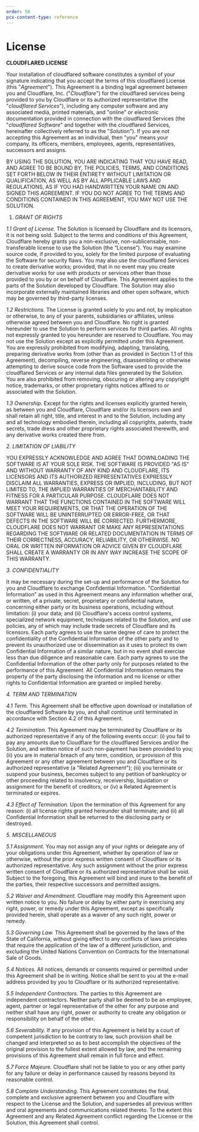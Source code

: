 ```yaml
---
order: 50
pcx-content-type: reference
---
```


# License

**CLOUDFLARED LICENSE**

Your installation of cloudflared software constitutes a symbol of your signature indicating that you accept the terms of this cloudflared License (this "*Agreement*").  This Agreement is a binding legal agreement between you and Cloudflare, Inc. ("*Cloudflare*") for the cloudflared services being provided to you by Cloudflare or its authorized representative (the "*cloudflared Services*"), including any computer software and any associated media, printed materials, and "online" or electronic documentation provided in connection with the cloudflared Services (the "*cloudflared Software*" and together with the cloudflared Services, hereinafter collectively referred to as the "*Solution*").  If you are not accepting this Agreement as an individual, then "you" means your company, its officers, members, employees, agents, representatives, successors and assigns.

BY USING THE SOLUTION, YOU ARE INDICATING THAT YOU HAVE READ, AND AGREE TO BE BOUND BY, THE POLICIES, TERMS, AND CONDITIONS SET FORTH BELOW IN THEIR ENTIRETY WITHOUT LIMITATION OR QUALIFICATION, AS WELL AS BY ALL APPLICABLE LAWS AND REGULATIONS, AS IF YOU HAD HANDWRITTEN YOUR NAME ON AND SIGNED THIS AGREEMENT.  IF YOU DO NOT AGREE TO THE TERMS AND CONDITIONS CONTAINED IN THIS AGREEMENT, YOU MAY NOT USE THE SOLUTION.

1.  *GRANT OF RIGHTS*

*1.1	Grant of License.*  The Solution is licensed by Cloudflare and its licensors, it is not being sold.  Subject to the terms and conditions of this Agreement, Cloudflare hereby grants you a non-exclusive, non-sublicensable, non-transferable license to use the Solution (the “License”).  You may examine source code, if provided to you, solely for the limited purpose of evaluating the Software for security flaws.  You may also use the cloudflared Services to create derivative works; provided, that in no event may you create derivative works for use with products or services other than those provided to you by or on behalf of Cloudflare.  This Agreement applies to the parts of the Solution developed by Cloudflare.  The Solution may also incorporate externally maintained libraries and other open software, which may be governed by third-party licenses.

*1.2	Restrictions.*  The License is granted solely to you and not, by implication or otherwise, to any of your parents, subsidiaries or affiliates, unless otherwise agreed between you and Cloudflare.  No right is granted hereunder to use the Solution to perform services for third parties. All rights not expressly granted to you hereunder are reserved to Cloudflare.  You may not use the Solution except as explicitly permitted under this Agreement.  You are expressly prohibited from modifying, adapting, translating, preparing derivative works from (other than as provided in Section 1.1 of this Agreement), decompiling, reverse engineering, disassembling or otherwise attempting to derive source code from the Software used to provide the cloudflared Services or any internal data files generated by the Solution.  You are also prohibited from removing, obscuring or altering any copyright notice, trademarks, or other proprietary rights notices affixed to or associated with the Solution.

*1.3	Ownership.*  Except for the rights and licenses explicitly granted herein, as between you and Cloudflare, Cloudflare and/or its licensors own and shall retain all right, title, and interest in and to the Solution, including any and all technology embodied therein, including all copyrights, patents, trade secrets, trade dress and other proprietary rights associated therewith, and any derivative works created there from.

*2.	LIMITATION OF LIABILITY*

YOU EXPRESSLY ACKNOWLEDGE AND AGREE THAT DOWNLOADING THE SOFTWARE IS AT YOUR SOLE RISK.  THE SOFTWARE IS PROVIDED "AS IS" AND WITHOUT WARRANTY OF ANY KIND AND CLOUDFLARE, ITS LICENSORS AND ITS AUTHORIZED REPRESENTATIVES EXPRESSLY DISCLAIM ALL WARRANTIES, EXPRESS OR IMPLIED, INCLUDING, BUT NOT LIMITED TO, THE IMPLIED WARRANTIES OF MERCHANTABILITY AND FITNESS FOR A PARTICULAR PURPOSE.  CLOUDFLARE DOES NOT WARRANT THAT THE FUNCTIONS CONTAINED IN THE SOFTWARE WILL MEET YOUR REQUIREMENTS, OR THAT THE OPERATION OF THE SOFTWARE WILL BE UNINTERRUPTED OR ERROR-FREE, OR THAT DEFECTS IN THE SOFTWARE WILL BE CORRECTED.  FURTHERMORE, CLOUDFLARE DOES NOT WARRANT OR MAKE ANY REPRESENTATIONS REGARDING THE SOFTWARE OR RELATED DOCUMENTATION IN TERMS OF THEIR CORRECTNESS, ACCURACY, RELIABILITY, OR OTHERWISE. NO ORAL OR WRITTEN INFORMATION OR ADVICE GIVEN BY CLOUDFLARE SHALL CREATE A WARRANTY OR IN ANY WAY INCREASE THE SCOPE OF THIS WARRANTY.

*3.	CONFIDENTIALITY*

It may be necessary during the set-up and performance of the Solution for you and Cloudflare to exchange Confidential Information. "Confidential Information" as used in this Agreement means any information whether oral, or written, of a private, secret, proprietary or confidential nature, concerning either party or its business operations, including without limitation: (i) your data; and (ii) Cloudflare's access control systems, specialized network equipment, techniques related to the Solution, and use policies, any of which may include trade secrets of Cloudflare and its licensors. Each party agrees to use the same degree of care to protect the confidentiality of the Confidential Information of the other party and to prevent its unauthorized use or dissemination as it uses to protect its own Confidential Information of a similar nature, but in no event shall exercise less than due diligence and reasonable care. Each party agrees to use the Confidential Information of the other party only for purposes related to the performance of this Agreement. All Confidential Information remains the property of the party disclosing the information and no license or other rights to Confidential Information are granted or implied hereby.

*4.	TERM AND TERMINATION*

*4.1	Term.*  This Agreement shall be effective upon download or installation of the cloudflared Software by you, and shall continue until terminated in accordance with Section 4.2 of this Agreement.

*4.2	Termination.* This Agreement may be terminated by Cloudflare or its authorized representative if any of the following events occur:  (i) you fail to pay any amounts due to Cloudflare for the cloudflared Services and/or the Solution, and written notice of such non-payment has been provided to you; (ii) you are in material breach of any term, condition, or provision of this Agreement or any other agreement between you and Cloudflare or its authorized representative (a "Related Agreement"); (iii) you terminate or suspend your business, becomes subject to any petition of bankruptcy or other proceeding related to insolvency, receivership, liquidation or assignment for the benefit of creditors; or (iv) a Related Agreement is terminated or expires.

*4.3	Effect of Termination.*  Upon the termination of this Agreement for any reason: (i) all license rights granted hereunder shall terminate; and (ii) all Confidential Information shall be returned to the disclosing party or destroyed.

*5.	MISCELLANEOUS*

*5.1	Assignment.*  You may not assign any of your rights or delegate any of your obligations under this Agreement, whether by operation of law or otherwise, without the prior express written consent of Cloudflare or its authorized representative.  Any such assignment without the prior express written consent of Cloudflare or its authorized representative shall be void.  Subject to the foregoing, this Agreement will bind and inure to the benefit of the parties, their respective successors and permitted assigns.

*5.2	Waiver and Amendment.*  Cloudflare may modify this Agreement upon written notice to you.  No failure or delay by either party in exercising any right, power, or remedy under this Agreement, except as specifically provided herein, shall operate as a waiver of any such right, power or remedy.

*5.3	Governing Law.*  This Agreement shall be governed by the laws of the State of California, without giving effect to any conflicts of laws principles that require the application of the law of a different jurisdiction, and excluding the United Nations Convention on Contracts for the International Sale of Goods.

*5.4	Notices.*  All notices, demands or consents required or permitted under this Agreement shall be in writing.  Notice shall be sent to you at the e-mail address provided by you to Cloudflare or its authorized representative.

*5.5	Independent Contractors.* The parties to this Agreement are independent contractors.  Neither party shall be deemed to be an employee, agent, partner or legal representative of the other for any purpose and neither shall have any right, power or authority to create any obligation or responsibility on behalf of the other.

*5.6	Severability.*  If any provision of this Agreement is held by a court of competent jurisdiction to be contrary to law, such provision shall be changed and interpreted so as to best accomplish the objectives of the original provision to the fullest extent allowed by law, and the remaining provisions of this Agreement shall remain in full force and effect.

*5.7	Force Majeure.*  Cloudflare shall not be liable to you or any other party for any failure or delay in performance caused by reasons beyond its reasonable control.

*5.8	Complete Understanding.*  This Agreement constitutes the final, complete and exclusive agreement between you and Cloudflare with respect to the License and the Solution, and supersedes all previous written and oral agreements and communications related thereto.  To the extent this Agreement and any Related Agreement conflict regarding the License or the Solution, this Agreement shall control.
